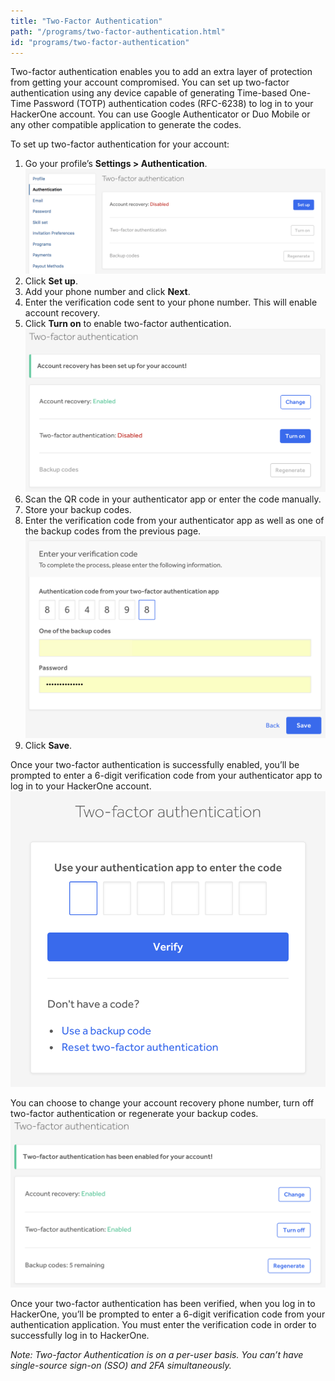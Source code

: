 ```yaml
---
title: "Two-Factor Authentication"
path: "/programs/two-factor-authentication.html"
id: "programs/two-factor-authentication"
---
```


Two-factor authentication enables you to add an extra layer of protection from getting your account compromised. You can set up two-factor authentication using any device capable of generating Time-based One-Time Password (TOTP) authentication codes (RFC-6238) to log in to your HackerOne account. You can use Google Authenticator or Duo Mobile or any other compatible application to generate the codes.

To set up two-factor authentication for your account:
1. Go your profile’s  **Settings > Authentication**.
![2fa-1](./images/2fa-1.png)
2. Click **Set up**.
3. Add your phone number and click **Next**.
4. Enter the verification code sent to your phone number. This will enable account recovery.
5. Click **Turn on** to enable two-factor authentication.
![2fa-4](./images/2fa-4.png)
6. Scan the QR  code in your authenticator app or enter the code manually.
7. Store your backup codes.
8. Enter the verification code from your authenticator app as well as one of the backup codes from the previous page.
![2fa-7](./images/2fa-7.png)
9. Click **Save**.

Once your two-factor authentication is successfully enabled, you’ll be prompted to enter a 6-digit verification code from your authenticator app to log in to your HackerOne account.
![2fa-8](./images/2fa-8.png)

You can choose to change your account recovery phone number, turn off two-factor authentication or regenerate your backup codes.
![2fa-9](./images/2fa-9.png)

Once your two-factor authentication has been verified, when you log in to HackerOne, you’ll be prompted to enter a 6-digit verification code from your authentication application. You must enter the verification code in order to successfully log in to HackerOne.

*Note: Two-factor Authentication is on a per-user basis. You can’t have single-source sign-on (SSO) and 2FA simultaneously.*
